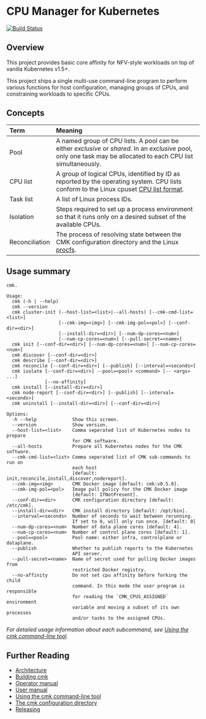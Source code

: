 <!--
Copyright (c) 2017 Intel Corporation

Licensed under the Apache License, Version 2.0 (the "License");
you may not use this file except in compliance with the License.
You may obtain a copy of the License at

     http://www.apache.org/licenses/LICENSE-2.0

Unless required by applicable law or agreed to in writing, software
distributed under the License is distributed on an "AS IS" BASIS,
WITHOUT WARRANTIES OR CONDITIONS OF ANY KIND, either express or implied.
See the License for the specific language governing permissions and
limitations under the License.
-->

# CPU Manager for Kubernetes

[![Build Status](https://travis-ci.com/intelsdi-x/CPU-Manager-for-Kubernetes.svg?token=ajyZ5osyX5HNjsUu5muj&branch=master)](https://travis-ci.com/intelsdi-x/CPU-Manager-for-Kubernetes)

## Overview

This project provides basic core affinity for NFV-style workloads on top
of vanilla Kubernetes v1.5+.

This project ships a single multi-use command-line program to perform
various functions for host configuration, managing groups of CPUs, and
constraining workloads to specific CPUs.

## Concepts

| Term           | Meaning |
| :------------- | :------ |
| Pool           | A named group of CPU lists. A pool can be either _exclusive_ or _shared_. In an _exclusive_ pool, only one task may be allocated to each CPU list simultaneously. |
| CPU list       | A group of logical CPUs, identified by ID as reported by the operating system. CPU lists conform to the Linux cpuset [CPU list format][cpu-list]. |
| Task list      | A list of Linux process IDs. |
| Isolation      | Steps required to set up a process environment so that it runs only on a desired subset of the available CPUs. |
| Reconciliation | The process of resolving state between the CMK configuration directory and the Linux [procfs][procfs]. |

## Usage summary

```
cmk.

Usage:
  cmk (-h | --help)
  cmk --version
  cmk cluster-init (--host-list=<list>|--all-hosts) [--cmk-cmd-list=<list>]
                   [--cmk-img=<img>] [--cmk-img-pol=<pol>] [--conf-dir=<dir>]
                   [--install-dir=<dir>] [--num-dp-cores=<num>]
                   [--num-cp-cores=<num>] [--pull-secret=<name>]
  cmk init [--conf-dir=<dir>] [--num-dp-cores=<num>] [--num-cp-cores=<num>]
  cmk discover [--conf-dir=<dir>]
  cmk describe [--conf-dir=<dir>]
  cmk reconcile [--conf-dir=<dir>] [--publish] [--interval=<seconds>]
  cmk isolate [--conf-dir=<dir>] --pool=<pool> <command> [-- <args> ...]
              [--no-affinity]
  cmk install [--install-dir=<dir>]
  cmk node-report [--conf-dir=<dir>] [--publish] [--interval=<seconds>]
  cmk uninstall [--install-dir=<dir>] [--conf-dir=<dir>]

Options:
  -h --help             Show this screen.
  --version             Show version.
  --host-list=<list>    Comma seperated list of Kubernetes nodes to prepare
                        for CMK software.
  --all-hosts           Prepare all Kubernetes nodes for the CMK software.
  --cmk-cmd-list=<list> Comma seperated list of CMK sub-commands to run on
                        each host
                        [default: init,reconcile,install,discover,nodereport].
  --cmk-img=<img>       CMK Docker image [default: cmk:v0.5.0].
  --cmk-img-pol=<pol>   Image pull policy for the CMK Docker image
                        [default: IfNotPresent].
  --conf-dir=<dir>      CMK configuration directory [default: /etc/cmk].
  --install-dir=<dir>   CMK install directory [default: /opt/bin].
  --interval=<seconds>  Number of seconds to wait between rerunning.
                        If set to 0, will only run once. [default: 0]
  --num-dp-cores=<num>  Number of data plane cores [default: 4].
  --num-cp-cores=<num>  Number of control plane cores [default: 1].
  --pool=<pool>         Pool name: either infra, controlplane or dataplane.
  --publish             Whether to publish reports to the Kubernetes
                        API server.
  --pull-secret=<name>  Name of secret used for pulling Docker images from
                        restricted Docker registry.
  --no-affinity         Do not set cpu affinity before forking the child
                        command. In this mode the user program is responsible
                        for reading the `CMK_CPUS_ASSIGNED` environment
                        variable and moving a subset of its own processes
                        and/or tasks to the assigned CPUs.
```

_For detailed usage information about each subcommand, see
[Using the cmk command-line tool][doc-cli]._

## Further Reading

- [Architecture][arch]
- [Building cmk][doc-build]
- [Operator manual][doc-operator]
- [User manual][doc-user]
- [Using the cmk command-line tool][doc-cli]
- [The cmk configuration directory][doc-config]
- [Releasing][release]

[arch]: docs/architecture.md
[cpu-list]: http://man7.org/linux/man-pages/man7/cpuset.7.html#FORMATS
[doc-build]: docs/build.md
[doc-cli]: docs/cli.md
[doc-config]: docs/config.md
[doc-operator]: docs/operator.md
[doc-user]: docs/user.md
[procfs]: http://man7.org/linux/man-pages/man5/proc.5.html
[release]: RELEASE.md
